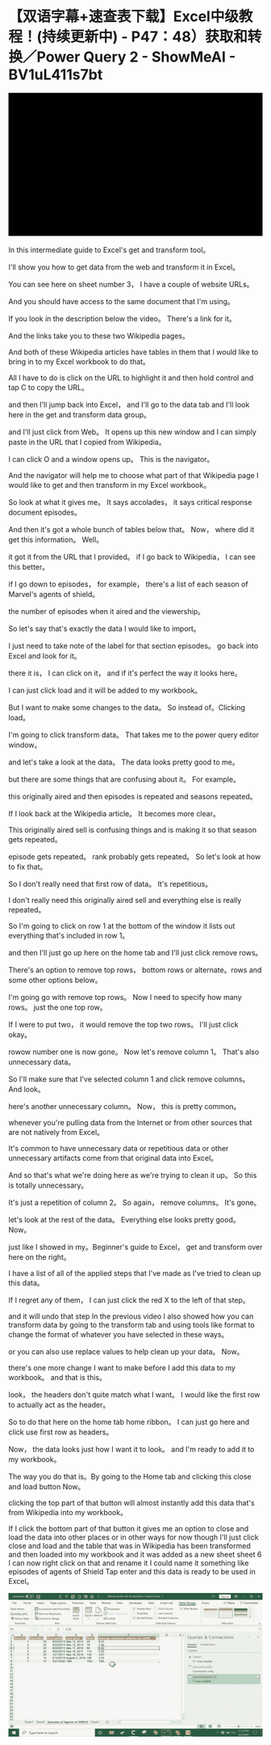 # 【双语字幕+速查表下载】Excel中级教程！(持续更新中) - P47：48）获取和转换／Power Query 2 - ShowMeAI - BV1uL411s7bt

![](img/c2aeb140e9824836fd55cd14e85f46f5_0.png)

In this intermediate guide to Excel's get and transform tool。

 I'll show you how to get data from the web and transform it in Excel。

 You can see here on sheet number 3， I have a couple of website URLs。

 And you should have access to the same document that I'm using。

 If you look in the description below the video。 There's a link for it。

 And the links take you to these two Wikipedia pages。

 And both of these Wikipedia articles have tables in them that I would like to bring in to my Excel workbook to do that。

 All I have to do is click on the URL to highlight it and then hold control and tap C to copy the URL。

 and then I'll jump back into Excel， and I'll go to the data tab and I'll look here in the get and transform data group。

 and I'll just click from Web。 It opens up this new window and I can simply paste in the URL that I copied from Wikipedia。

 I can click O and a window opens up。 This is the navigator。

And the navigator will help me to choose what part of that Wikipedia page I would like to get and then transform in my Excel workbook。

 So look at what it gives me。 It says accolades， it says critical response document episodes。

 And then it's got a whole bunch of tables below that。 Now， where did it get this information。 Well。

 it got it from the URL that I provided。 if I go back to Wikipedia， I can see this better。

 if I go down to episodes， for example， there's a list of each season of Marvel's agents of shield。

 the number of episodes when it aired and the viewership。

 So let's say that's exactly the data I would like to import。

 I just need to take note of the label for that section episodes。 go back into Excel and look for it。

 there it is， I can click on it， and if it's perfect the way it looks here。

 I can just click load and it will be added to my workbook。

 But I want to make some changes to the data。 So instead of。Clicking load。

 I'm going to click transform data。 That takes me to the power query editor window。

 and let's take a look at the data。 The data looks pretty good to me。

 but there are some things that are confusing about it。 For example。

 this originally aired and then episodes is repeated and seasons repeated。

 If I look back at the Wikipedia article。 It becomes more clear。

 This originally aired sell is confusing things and is making it so that season gets repeated。

 episode gets repeated。 rank probably gets repeated。 So let's look at how to fix that。

 So I don't really need that first row of data。 It's repetitious。

 I don't really need this originally aired sell and everything else is really repeated。

 So I'm going to click on row 1 at the bottom of the window it lists out everything that's included in row 1。

 and then I'll just go up here on the home tab and I'll just click remove rows。

 There's an option to remove top rows， bottom rows or alternate。rows and some other options below。

 I'm going go with remove top rows。 Now I need to specify how many rows。 just the one top row。

 If I were to put two， it would remove the top two rows。 I'll just click okay。

 rowow number one is now gone。 Now let's remove column 1。 That's also unnecessary data。

 So I'll make sure that I've selected column 1 and click remove columns。 And look。

 here's another unnecessary column。 Now， this is pretty common。

 whenever you're pulling data from the Internet or from other sources that are not natively from Excel。

 It's common to have unnecessary data or repetitious data or other unnecessary artifacts come from that original data into Excel。

 And so that's what we're doing here as we're trying to clean it up。 So this is totally unnecessary。

 It's just a repetition of column 2。 So again， remove columns。 It's gone。

 let's look at the rest of the data。 Everything else looks pretty good。 Now。

 just like I showed in my。Beginner's guide to Excel， get and transform over here on the right。

 I have a list of all of the applied steps that I've made as I've tried to clean up this data。

 If I regret any of them， I can just click the red X to the left of that step。

 and it will undo that step In the previous video I also showed how you can transform data by going to the transform tab and using tools like format to change the format of whatever you have selected in these ways。

 or you can also use replace values to help clean up your data。 Now。

 there's one more change I want to make before I add this data to my workbook。 and that is this。

 look， the headers don't quite match what I want。 I would like the first row to actually act as the header。

 So to do that here on the home tab home ribbon。 I can just go here and click use first row as headers。

 Now， the data looks just how I want it to look。 and I'm ready to add it to my workbook。

 The way you do that is。By going to the Home tab and clicking this close and load button Now。

 clicking the top part of that button will almost instantly add this data that's from Wikipedia into my workbook。

 If I click the bottom part of that button it gives me an option to close and load the data into other places or in other ways for now though I'll just click close and load and the table that was in Wikipedia has been transformed and then loaded into my workbook and it was added as a new sheet sheet 6 I can now right click on that and rename it I could name it something like episodes of agents of Shield Tap enter and this data is ready to be used in Excel。



![](img/c2aeb140e9824836fd55cd14e85f46f5_2.png)